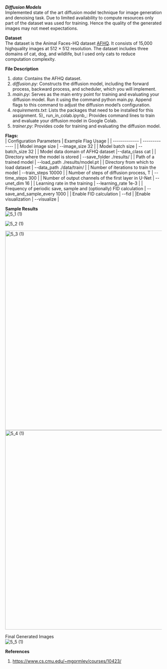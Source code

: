 ***Diffusion Models***\
Implemented state of the art diffusion model technique for image generation and denoising task. Due to limited availability to compute resources only part of the dataset was used for training. Hence the quality of the generated images may not meet expectations.

**Dataset**\
The dataset is the Animal Faces-HQ dataset [AFHQ](https://github.com/clovaai/stargan-v2/blob/master/README.md#animal-faces-hq-dataset-afhq). It consists of 15,000 highquality
images at 512 × 512 resolution. The dataset includes three domains of cat, dog, and wildlife, but I used only cats to reduce computation complexity.

**File Description**
1) _data_: Contains the AFHQ dataset.
2) _diffusion.py:_ Constructs the diffusion model, including the forward process, backward process, and scheduler, which you will implement.
3) _main.py_: Serves as the main entry point for training and evaluating your diffusion model. Run it using the command python main.py. Append flags to this command to adjust the diffusion model’s configuration.
4) _requirements.txt_: Lists the packages that need to be installed for this assignment.
5)_ run_in_colab.ipynb_: Provides command lines to train and evaluate your diffusion model in Google Colab.
6) _trainer.py_: Provides code for training and evaluating the diffusion model.

**Flags:**\
| Configuration Parameters  | Example Flag Usage |
| ------------- | ------------- |
| Model image size | --image_size 32 |
| Model batch size | --batch_size 32 |
| Model data domain of AFHQ dataset |--data_class cat |
| Directory where the model is stored | --save_folder ./results/ |
| Path of a trained model | --load_path ./results/model.pt |
| Directory from which to load dataset | --data_path ./data/train/ |
| Number of iterations to train the model  | --train_steps 10000 |
| Number of steps of diffusion process, T | --time_steps 300 |
| Number of output channels of the first layer in U-Net | --unet_dim 16 |
| Learning rate in the training | --learning_rate 1e-3 |
| Frequency of periodic save, sample and (optionally) FID calculation | --save_and_sample_every 1000 |
| Enable FID calculation | --fid |
|Enable visualization | --visualize |

**Sample Results**\
![5_1 (1)](https://github.com/vigkneshvr/Diffusion-Model/assets/48051034/0edcb4aa-d6a2-4411-b532-4b3da35415d4)

![5_2 (1)](https://github.com/vigkneshvr/Diffusion-Model/assets/48051034/1f8ae7df-f2f4-4f4f-98b1-27cd4eab796e)

<img width="641" alt="5_3 (1)" src="https://github.com/vigkneshvr/Diffusion-Model/assets/48051034/86a761d9-3254-4bf2-8939-65573dff98f1">
<img width="641" alt="5_4 (1)" src="https://github.com/vigkneshvr/Diffusion-Model/assets/48051034/f75b2438-e1f2-41d9-ae53-7e27a567fb3b">

Final Generated Images\
![5_5 (1)](https://github.com/vigkneshvr/Diffusion-Model/assets/48051034/cbe5c891-d256-46a9-9d60-2466193c9d4a)

**References**
1) https://www.cs.cmu.edu/~mgormley/courses/10423/



